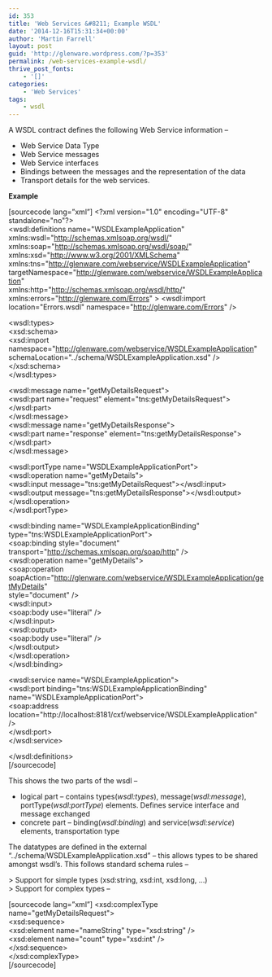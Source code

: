 ```yaml
---
id: 353
title: 'Web Services &#8211; Example WSDL'
date: '2014-12-16T15:31:34+00:00'
author: 'Martin Farrell'
layout: post
guid: 'http://glenware.wordpress.com/?p=353'
permalink: /web-services-example-wsdl/
thrive_post_fonts:
    - '[]'
categories:
    - 'Web Services'
tags:
    - wsdl
---
```


A WSDL contract defines the following Web Service information –

- Web Service Data Type
- Web Service messages
- Web Service interfaces
- Bindings between the messages and the representation of the data
- Transport details for the web services.

**Example**

\[sourcecode lang=”xml”\] &lt;?xml version="1.0" encoding="UTF-8" standalone="no"?&gt;  
&lt;wsdl:definitions name="WSDLExampleApplication"  
 xmlns:wsdl="http://schemas.xmlsoap.org/wsdl/"  
 xmlns:soap="http://schemas.xmlsoap.org/wsdl/soap/"  
 xmlns:xsd="http://www.w3.org/2001/XMLSchema"  
 xmlns:tns="http://glenware.com/webservice/WSDLExampleApplication"  
 targetNamespace="http://glenware.com/webservice/WSDLExampleApplication"  
 xmlns:http="http://schemas.xmlsoap.org/wsdl/http/"  
 xmlns:errors="http://glenware.com/Errors" &gt;  &lt;wsdl:import location="Errors.wsdl" namespace="http://glenware.com/Errors" /&gt;

 &lt;wsdl:types&gt;  
 &lt;xsd:schema&gt;  
 &lt;xsd:import  
 namespace="http://glenware.com/webservice/WSDLExampleApplication"  
 schemaLocation="../schema/WSDLExampleApplication.xsd" /&gt;  
 &lt;/xsd:schema&gt;  
 &lt;/wsdl:types&gt;

 &lt;wsdl:message name="getMyDetailsRequest"&gt;  
 &lt;wsdl:part name="request" element="tns:getMyDetailsRequest"&gt;&lt;/wsdl:part&gt;  
 &lt;/wsdl:message&gt;  
 &lt;wsdl:message name="getMyDetailsResponse"&gt;  
 &lt;wsdl:part name="response" element="tns:getMyDetailsResponse"&gt;&lt;/wsdl:part&gt;  
 &lt;/wsdl:message&gt;

 &lt;wsdl:portType name="WSDLExampleApplicationPort"&gt;  
 &lt;wsdl:operation name="getMyDetails"&gt;  
 &lt;wsdl:input message="tns:getMyDetailsRequest"&gt;&lt;/wsdl:input&gt;  
 &lt;wsdl:output message="tns:getMyDetailsResponse"&gt;&lt;/wsdl:output&gt;  
 &lt;/wsdl:operation&gt;  
 &lt;/wsdl:portType&gt;

 &lt;wsdl:binding name="WSDLExampleApplicationBinding" type="tns:WSDLExampleApplicationPort"&gt;  
 &lt;soap:binding style="document" transport="http://schemas.xmlsoap.org/soap/http" /&gt;  
 &lt;wsdl:operation name="getMyDetails"&gt;  
 &lt;soap:operation  
 soapAction="http://glenware.com/webservice/WSDLExampleApplication/getMyDetails"  
 style="document" /&gt;  
 &lt;wsdl:input&gt;  
 &lt;soap:body use="literal" /&gt;  
 &lt;/wsdl:input&gt;  
 &lt;wsdl:output&gt;  
 &lt;soap:body use="literal" /&gt;  
 &lt;/wsdl:output&gt;  
 &lt;/wsdl:operation&gt;  
 &lt;/wsdl:binding&gt;

 &lt;wsdl:service name="WSDLExampleApplication"&gt;  
 &lt;wsdl:port binding="tns:WSDLExampleApplicationBinding" name="WSDLExampleApplicationPort"&gt;  
 &lt;soap:address location="http://localhost:8181/cxf/webservice/WSDLExampleApplication" /&gt;  
 &lt;/wsdl:port&gt;  
 &lt;/wsdl:service&gt;

&lt;/wsdl:definitions&gt;  
\[/sourcecode\]

This shows the two parts of the wsdl –

- logical part – contains types(*wsdl:types*), message(*wsdl:message*), portType(*wsdl:portType*) elements. Defines service interface and message exchanged
- concrete part – binding(*wsdl:binding*) and service(*wsdl:service*) elements, transportation type

The datatypes are defined in the external “../schema/WSDLExampleApplication.xsd” – this allows types to be shared amongst wsdl’s. This follows standard schema rules –

&gt; Support for simple types (xsd:string, xsd:int, xsd:long, …)  
&gt; Support for complex types –

\[sourcecode lang=”xml”\] &lt;xsd:complexType name="getMyDetailsRequest"&gt;  
 &lt;xsd:sequence&gt;  
 &lt;xsd:element name="nameString" type="xsd:string" /&gt;  
 &lt;xsd:element name="count" type="xsd:int" /&gt;  
 &lt;/xsd:sequence&gt;  
&lt;/xsd:complexType&gt;  
\[/sourcecode\] 
